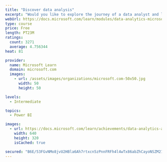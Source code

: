 ```yaml
---
title: "Discover data analysis"
excerpt: "Would you like to explore the journey of a data analyst and learn how a data analyst tells a story with data? In this module, you will explore the different roles in data and learn the different tasks of a data analyst."
webUrl: https://docs.microsoft.com/learn/modules/data-analytics-microsoft/
type: course
price: Free
length: PT23M
ratings:
  count: 3271
  average: 4.756344
heat: 81

provider:
  name: Microsoft Learn
  domain: microsoft.com
  images:
    - url: /assets/images/organizations/microsoft.com-50x50.jpg
      width: 50
      height: 50

levels:
  - Intermediate

topics:
  - Power BI

images:
  - url: https://docs.microsoft.com/learn/achievements/data-analytics-and-microsoft-social.png
    width: 640
    height: 320
    isCached: true

secured: "B6E/53FGvNMo8jvU2HBla6Ah7rtxcn5zPnnFRFh4l4wTx86abZhCayoNSZM21WMtHHgTSkHBbBl6nXNBjTLOFuAqSg6mplif6hXINsJdb+WdkzjvCgF6RrLs3eplrT0gYvQp63LipHgvYWa15eCBUVjttUQ9FH/0tMKtjJxEHm4bAKlGMsFQ9ukyLhC0P4gR1kaKyGuLWGGvXHfLtb3j+DX/AL/avXwlw0/RZnZk5TsV05ZBqULj4TrxtfhuzhAtw5pbyiFym5Awj0jJ6+Oey6Gb6Wt/0ZPWJgZfer4Uz8xgj03kV+SjIK/0jAGHvAELZ2+XfD5m7ELpAQSwZe9wjbWNi3Av8QVUvpeIeo3Ua3s9Rluhej6FXLDa4KSms/qCgTMlLDBJq7cihiCpYO1rPNnUHPO00OIVExJr5ycNBR8=;4opekqvU0fsGjBzNYMYaDA=="
---
```


